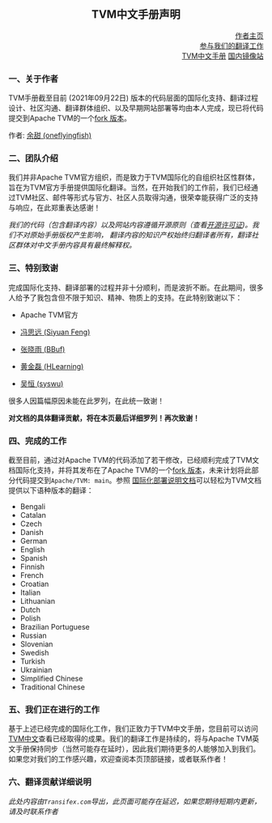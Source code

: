 <h2 align="center">TVM中文手册声明</h2>

<div align= "right"> <a href="https://www.aflyingfish.top">作者主页</a></div><div align= "right"><a href="https://www.transifex.com/TVMChinese/">参与我们的翻译工作</a></div><div align= "right"><a href="$WEBSITE">TVM中文手册</a>&nbsp<a href="$MIRROR_WEBSITE">国内镜像站</a></div>

### 一、关于作者

TVM手册截至目前 (2021年09月22日) 版本的代码层面的国际化支持、翻译过程设计、社区沟通、翻译群体组织、以及早期网站部署等均由本人完成，现已将代码提交到Apache TVM的一个[fork 版本](https://github.com/TVMChinese/tvm)。

作者: [余甜 (oneflyingfish)](https://github.com/oneflyingfish)

### 二、团队介绍

我们并非Apache TVM官方组织，而是致力于TVM国际化的自组织社区性群体，旨在为TVM官方手册提供国际化翻译。当然，在开始我们的工作前，我们已经通过TVM社区、邮件等形式与官方、社区人员取得沟通，很荣幸能获得广泛的支持与响应，在此郑重表达感谢！

*我们的代码（包含翻译内容）以及网站内容遵循开源原则（查看[开源许可证](https://github.com/TVMChinese/TVMChinese.github.io/blob/master/LICENSE))。我们不对原始手册版权产生影响， 翻译内容的知识产权始终归翻译者所有，翻译社区群体对中文手册内容具有最终解释权。*

### 三、特别致谢

完成国际化支持、翻译部署的过程并非十分顺利，而是波折不断。在此期间，很多人给予了我包含但不限于知识、精神、物质上的支持。在此特别致谢以下：

* Apache TVM官方
* [冯思远 (Siyuan Feng)](https://syfeng.net)

* [张晓雨 (BBuf)](https://github.com/BBuf)
* [黄金磊 (HLearning)](https://github.com/HLearning)
* [吴恒 (syswu)](https://github.com/syswu)

很多人因篇幅原因未能在此罗列，在此统一致谢！

**对文档的具体翻译贡献，将在本页最后详细罗列！再次致谢！**

### 四、完成的工作

截至目前，通过对Apache TVM的代码添加了若干修改，已经顺利完成了TVM文档国际化支持，并将其发布在了Apache TVM的一个[fork 版本](https://github.com/TVMChinese/tvm)，未来计划将此部分代码提交到`Apache/TVM: main`。参照 [国际化部署说明文档](https://github.com/TVMChinese/tvm/blob/main/docs/Readme.md)可以轻松为TVM文档提供以下语种版本的翻译：

* Bengali
* Catalan
* Czech
* Danish
* German
* English
* Spanish
* Finnish
* French
* Croatian
* Italian
* Lithuanian
* Dutch
* Polish
* Brazilian Portuguese
* Russian
* Slovenian
* Swedish
* Turkish
* Ukrainian
* Simplified Chinese
* Traditional Chinese

### 五、我们正在进行的工作

基于上述已经完成的国际化工作，我们正致力于TVM中文手册，您目前可以访问[TVM中文](https://tvmchinese.github.io/)查看已经取得的成果。我们的翻译工作是持续的，将与Apache TVM英文手册保持同步（当然可能存在延时），因此我们期待更多的人能够加入到我们。如果您对我们的工作感兴趣，欢迎查阅本页顶部链接，或者联系作者！

### 六、翻译贡献详细说明

*此处内容由`Transifex.com`导出，此页面可能存在延迟，如果您期待短期内更新，请及时联系作者*



